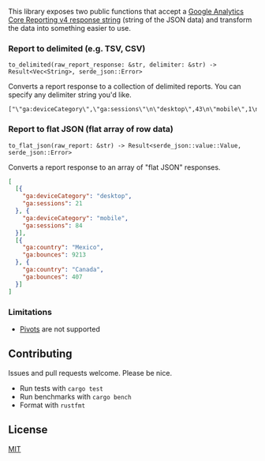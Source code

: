 This library exposes two public functions that accept a [Google Analytics Core Reporting v4 response string](https://developers.google.com/analytics/devguides/reporting/core/v4/samples) (string of the JSON data) and transform the data into something easier to use.

### Report to delimited (e.g. TSV, CSV)

`to_delimited(raw_report_response: &str, delimiter: &str) -> Result<Vec<String>, serde_json::Error>`

Converts a report response to a collection of delimited reports. You can specify any delimiter string you'd like.

```
["\"ga:deviceCategory\",\"ga:sessions\"\n\"desktop\",43\n\"mobile\",1\n"]
```

### Report to flat JSON (flat array of row data)

`to_flat_json(raw_report: &str) -> Result<serde_json::value::Value, serde_json::Error>`

Converts a report response to an array of "flat JSON" responses.

```json
[
  [{
    "ga:deviceCategory": "desktop",
    "ga:sessions": 21
  }, {
    "ga:deviceCategory": "mobile",
    "ga:sessions": 84
  }],
  [{
    "ga:country": "Mexico",
    "ga:bounces": 9213
  }, {
    "ga:country": "Canada",
    "ga:bounces": 407
  }]
]
```

### Limitations
* [Pivots](https://developers.google.com/analytics/devguides/reporting/core/v4/samples#pivots) are not supported

## Contributing
Issues and pull requests welcome. Please be nice.

* Run tests with `cargo test`
* Run benchmarks with `cargo bench`
* Format with `rustfmt`

## License
[MIT](https://opensource.org/licenses/MIT)
